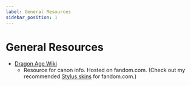 ```yaml
---
label: General Resources
sidebar_position: 1
---
```


# General Resources

- [Dragon Age Wiki](https://dragonage.fandom.com/wiki/Dragon_Age_Wiki)
    - Resource for canon info. Hosted on fandom.com. (Check out my recommended [Stylus skins](/docs/Vault/opensource/stylus/) for fandom.com.)